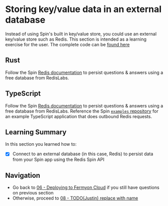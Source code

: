 # Storing key/value data in an external database

Instead of using Spin's built in key/value store, you could use an external key/value store such as Redis. This section is intended as a learning exercise for the user. The complete code can be [found here](https://github.com/fermyon/workshops/tree/main/spin/apps/07-external-db)

## Rust

Follow the Spin [Redis documentation](https://developer.fermyon.com/cloud/data-redis.md#redis) to persist questions & answers using a free database from RedisLabs.

## TypeScript

Follow the Spin [Redis documentation](https://developer.fermyon.com/cloud/data-redis.md#redis) to persist questions & answers using a free database from RedisLabs. Reference the Spin [`examples` repository](https://github.com/fermyon/spin-js-sdk/tree/main/examples/typescript/outbound_redis) for an example TypeScript application that does outbound Redis requests.

## Learning Summary

In this section you learned how to:

- [x] Connect to an external database (in this case, Redis) to persist data from your Spin app using the Redis Spin API

## Navigation

- Go back to [06 - Deploying to Fermyon Cloud](06-deploy-fermyon-cloud.md) if you still have questions on previous section
- Otherwise, proceed to [08 - TODO(Justin) replace with name](08-kubernetes.md)
